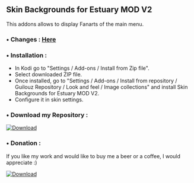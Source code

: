 ## Skin Backgrounds for Estuary MOD V2


This addons allows to display Fanarts of the main menu.


### • Changes : [Here](https://raw.githubusercontent.com/Guilouz/repository.guilouz/master/resource.images.skinbackgrounds.estuarymod/changelog.txt)


### • Installation :

- In Kodi go to "Settings / Add-ons / Install from Zip file".
- Select downloaded ZIP file.
- Once installed, go to "Settings / Add-ons / Install from repository / Guilouz Repository / Look and feel / Image collections" and install Skin Backgrounds for Estuary MOD V2.
- Configure it in skin settings.

### • Download my Repository :

[ ![Download](http://i.imgur.com/L5Bov8X.png) ](https://github.com/Guilouz/repository.guilouz/raw/master/_repo/repository.guilouz/repository.guilouz-1.0.3.zip)

### • Donation :

If you like my work and would like to buy me a beer or a coffee, I would appreciate :)

[ ![Download](http://i.imgur.com/XRmqzTX.png) ](https://pledgie.com/campaigns/29797)